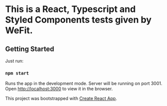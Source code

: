 # This is a React, Typescript and Styled Components tests given by WeFit.

## Getting Started

Just run:

### `npm start`

Runs the app in the development mode. Server will be running on port 3001.\
Open [http://localhost:3000](http://localhost:3000) to view it in the browser.

This project was bootstrapped with [Create React App](https://github.com/facebook/create-react-app).
